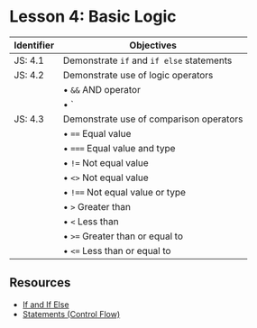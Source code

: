 # Lesson 4: Basic Logic

Identifier   | Objectives
-------------|------------
JS: 4.1      | Demonstrate `if` and `if else` statements
JS: 4.2      | Demonstrate use of logic operators
             | &bull; `&&` AND operator
             | &bull; `||` OR operator
JS: 4.3      |Demonstrate use of comparison operators
             | &bull; `==` Equal value
             | &bull; `===` Equal value and type
             | &bull; `!=` Not equal value
             | &bull; `<>` Not equal value
             | &bull; `!==` Not equal value or type
             | &bull; `>` Greater than
             | &bull; `<` Less than
             | &bull; `>=` Greater than or equal to
             | &bull; `<=` Less than or equal to

## Resources

- [If and If Else](http://www.tutorialspoint.com/javascript/javascript_ifelse.htm)
- [Statements (Control Flow)](https://developer.mozilla.org/en-US/docs/Web/JavaScript/Guide/Statements)
